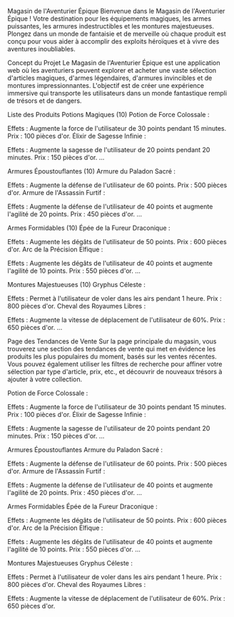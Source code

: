Magasin de l'Aventurier Épique
Bienvenue dans le Magasin de l'Aventurier Épique ! Votre destination pour les équipements magiques, les armes puissantes, les armures indestructibles et les montures majestueuses. Plongez dans un monde de fantaisie et de merveille où chaque produit est conçu pour vous aider à accomplir des exploits héroïques et à vivre des aventures inoubliables.

Concept du Projet
Le Magasin de l'Aventurier Épique est une application web où les aventuriers peuvent explorer et acheter une vaste sélection d'articles magiques, d'armes légendaires, d'armures invincibles et de montures impressionnantes. L'objectif est de créer une expérience immersive qui transporte les utilisateurs dans un monde fantastique rempli de trésors et de dangers.

Liste des Produits
Potions Magiques (10)
Potion de Force Colossale :

Effets : Augmente la force de l'utilisateur de 30 points pendant 15 minutes.
Prix : 100 pièces d'or.
Élixir de Sagesse Infinie :

Effets : Augmente la sagesse de l'utilisateur de 20 points pendant 20 minutes.
Prix : 150 pièces d'or.
...

Armures Époustouflantes (10)
Armure du Paladon Sacré :

Effets : Augmente la défense de l'utilisateur de 60 points.
Prix : 500 pièces d'or.
Armure de l'Assassin Furtif :

Effets : Augmente la défense de l'utilisateur de 40 points et augmente l'agilité de 20 points.
Prix : 450 pièces d'or.
...

Armes Formidables (10)
Épée de la Fureur Draconique :

Effets : Augmente les dégâts de l'utilisateur de 50 points.
Prix : 600 pièces d'or.
Arc de la Précision Elfique :

Effets : Augmente les dégâts de l'utilisateur de 40 points et augmente l'agilité de 10 points.
Prix : 550 pièces d'or.
...

Montures Majestueuses (10)
Gryphus Céleste :

Effets : Permet à l'utilisateur de voler dans les airs pendant 1 heure.
Prix : 800 pièces d'or.
Cheval des Royaumes Libres :

Effets : Augmente la vitesse de déplacement de l'utilisateur de 60%.
Prix : 650 pièces d'or.
...

Page des Tendances de Vente
Sur la page principale du magasin, vous trouverez une section des tendances de vente qui met en évidence les produits les plus populaires du moment, basés sur les ventes récentes. Vous pouvez également utiliser les filtres de recherche pour affiner votre sélection par type d'article, prix, etc., et découvrir de nouveaux trésors à ajouter à votre collection.


Potion de Force Colossale :

Effets : Augmente la force de l'utilisateur de 30 points pendant 15 minutes.
Prix : 100 pièces d'or.
Élixir de Sagesse Infinie :

Effets : Augmente la sagesse de l'utilisateur de 20 points pendant 20 minutes.
Prix : 150 pièces d'or.
...

Armures Époustouflantes
Armure du Paladon Sacré :

Effets : Augmente la défense de l'utilisateur de 60 points.
Prix : 500 pièces d'or.
Armure de l'Assassin Furtif :

Effets : Augmente la défense de l'utilisateur de 40 points et augmente l'agilité de 20 points.
Prix : 450 pièces d'or.
...

Armes Formidables
Épée de la Fureur Draconique :

Effets : Augmente les dégâts de l'utilisateur de 50 points.
Prix : 600 pièces d'or.
Arc de la Précision Elfique :

Effets : Augmente les dégâts de l'utilisateur de 40 points et augmente l'agilité de 10 points.
Prix : 550 pièces d'or.
...

Montures Majestueuses
Gryphus Céleste :

Effets : Permet à l'utilisateur de voler dans les airs pendant 1 heure.
Prix : 800 pièces d'or.
Cheval des Royaumes Libres :

Effets : Augmente la vitesse de déplacement de l'utilisateur de 60%.
Prix : 650 pièces d'or.
